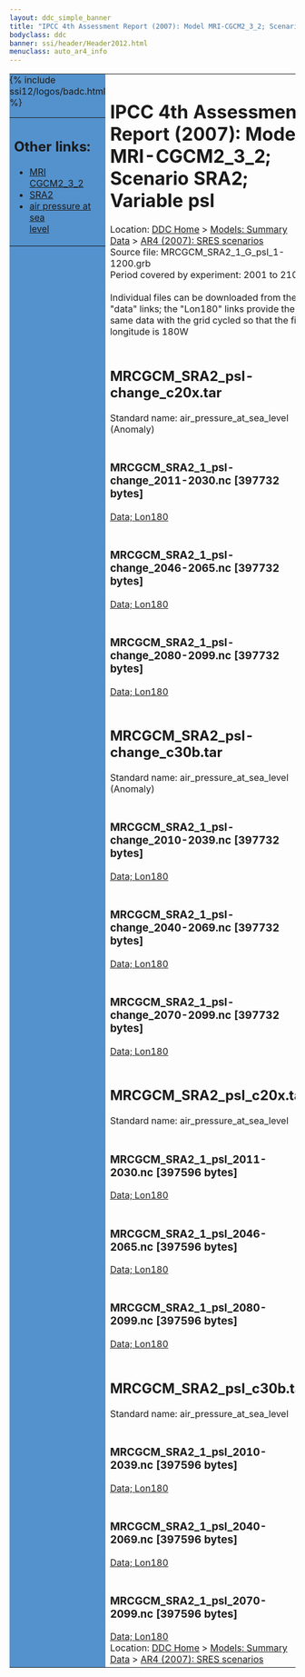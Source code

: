```yaml
---
layout: ddc_simple_banner
title: "IPCC 4th Assessment Report (2007): Model MRI-CGCM2_3_2; Scenario SRA2; Variable psl"
bodyclass: ddc
banner: ssi/header/Header2012.html
menuclass: auto_ar4_info
---
```



<table width="100%" border="0" cellspacing="0" cellpadding="0" style="border-collapse: collapse;">
<tr style="margin:0;padding:0;border:0;">
<td style="margin:0;padding:0;border:0;height:1pt;width:150pt;background:#5492CD;" valign="top" >

<div id="lh-col2" class="auto_ar4_info">
<table class="menumain" bgcolor="#5492CD" cellspacing="0" width="100%" border="0">
<tr><td>
<h2> Other links:</h2>
<ul>
<li><a href="/auto/ar4/model-MRI-CGCM2_3_2.html">MRI<br/>CGCM2_3_2</a></li>
<li><a href="/auto/ar4/scenario-SRA2.html">SRA2</a></li>
<li><a href="/auto/ar4/var-air_pressure_at_sea_level.html">air pressure at sea<br/> level</a></li>
</ul>
</td></tr>
{% include ssi12/logos/badc.html %}
</table>
</div>
</td>
<td><h1>IPCC 4th Assessment Report (2007): Model MRI-CGCM2_3_2; Scenario SRA2; Variable psl</h1>

<!-- Breadcrumb1 -->
<div id="breadcrumb1" align="left">
Location: <a href="/index.html">DDC Home</a> > <a href="/sim/gcm_clim/">Models: Summary Data</a>
> <a href="/sim/gcm_clim/SRES_AR4/index.html">AR4 (2007): SRES scenarios</a>
</div>
<!-- End of Breadcrumb1 -->Source file: MRCGCM_SRA2_1_G_psl_1-1200.grb
<br/>
Period covered by experiment: 2001 to 2100<br/>
<br/>Individual files can be downloaded from the "data" links; the "Lon180" links provide the same data
         with the grid cycled so that the first longitude is 180W<br/>
<br/><h2>MRCGCM_SRA2_psl-change_c20x.tar</h2>
Standard name: air_pressure_at_sea_level (Anomaly)<br>
<br/><h3>MRCGCM_SRA2_1_psl-change_2011-2030.nc [397732 bytes]</h3>
<a href="/cgi-bin/downl/ar4_nc/psl/MRCGCM_SRA2_1_psl-change_2011-2030.nc">Data; </a><a href="/cgi-bin/downl/ar4_nc/psl/MRCGCM_SRA2_1_psl-change_2011-2030.cyto180.nc"> Lon180</a><br/>
<br/><h3>MRCGCM_SRA2_1_psl-change_2046-2065.nc [397732 bytes]</h3>
<a href="/cgi-bin/downl/ar4_nc/psl/MRCGCM_SRA2_1_psl-change_2046-2065.nc">Data; </a><a href="/cgi-bin/downl/ar4_nc/psl/MRCGCM_SRA2_1_psl-change_2046-2065.cyto180.nc"> Lon180</a><br/>
<br/><h3>MRCGCM_SRA2_1_psl-change_2080-2099.nc [397732 bytes]</h3>
<a href="/cgi-bin/downl/ar4_nc/psl/MRCGCM_SRA2_1_psl-change_2080-2099.nc">Data; </a><a href="/cgi-bin/downl/ar4_nc/psl/MRCGCM_SRA2_1_psl-change_2080-2099.cyto180.nc"> Lon180</a><br/>
<br/><h2>MRCGCM_SRA2_psl-change_c30b.tar</h2>
Standard name: air_pressure_at_sea_level (Anomaly)<br>
<br/><h3>MRCGCM_SRA2_1_psl-change_2010-2039.nc [397732 bytes]</h3>
<a href="/cgi-bin/downl/ar4_nc/psl/MRCGCM_SRA2_1_psl-change_2010-2039.nc">Data; </a><a href="/cgi-bin/downl/ar4_nc/psl/MRCGCM_SRA2_1_psl-change_2010-2039.cyto180.nc"> Lon180</a><br/>
<br/><h3>MRCGCM_SRA2_1_psl-change_2040-2069.nc [397732 bytes]</h3>
<a href="/cgi-bin/downl/ar4_nc/psl/MRCGCM_SRA2_1_psl-change_2040-2069.nc">Data; </a><a href="/cgi-bin/downl/ar4_nc/psl/MRCGCM_SRA2_1_psl-change_2040-2069.cyto180.nc"> Lon180</a><br/>
<br/><h3>MRCGCM_SRA2_1_psl-change_2070-2099.nc [397732 bytes]</h3>
<a href="/cgi-bin/downl/ar4_nc/psl/MRCGCM_SRA2_1_psl-change_2070-2099.nc">Data; </a><a href="/cgi-bin/downl/ar4_nc/psl/MRCGCM_SRA2_1_psl-change_2070-2099.cyto180.nc"> Lon180</a><br/>
<br/><h2>MRCGCM_SRA2_psl_c20x.tar</h2>
Standard name: air_pressure_at_sea_level<br>
<br/><h3>MRCGCM_SRA2_1_psl_2011-2030.nc [397596 bytes]</h3>
<a href="/cgi-bin/downl/ar4_nc/psl/MRCGCM_SRA2_1_psl_2011-2030.nc">Data; </a><a href="/cgi-bin/downl/ar4_nc/psl/MRCGCM_SRA2_1_psl_2011-2030.cyto180.nc"> Lon180</a><br/>
<br/><h3>MRCGCM_SRA2_1_psl_2046-2065.nc [397596 bytes]</h3>
<a href="/cgi-bin/downl/ar4_nc/psl/MRCGCM_SRA2_1_psl_2046-2065.nc">Data; </a><a href="/cgi-bin/downl/ar4_nc/psl/MRCGCM_SRA2_1_psl_2046-2065.cyto180.nc"> Lon180</a><br/>
<br/><h3>MRCGCM_SRA2_1_psl_2080-2099.nc [397596 bytes]</h3>
<a href="/cgi-bin/downl/ar4_nc/psl/MRCGCM_SRA2_1_psl_2080-2099.nc">Data; </a><a href="/cgi-bin/downl/ar4_nc/psl/MRCGCM_SRA2_1_psl_2080-2099.cyto180.nc"> Lon180</a><br/>
<br/><h2>MRCGCM_SRA2_psl_c30b.tar</h2>
Standard name: air_pressure_at_sea_level<br>
<br/><h3>MRCGCM_SRA2_1_psl_2010-2039.nc [397596 bytes]</h3>
<a href="/cgi-bin/downl/ar4_nc/psl/MRCGCM_SRA2_1_psl_2010-2039.nc">Data; </a><a href="/cgi-bin/downl/ar4_nc/psl/MRCGCM_SRA2_1_psl_2010-2039.cyto180.nc"> Lon180</a><br/>
<br/><h3>MRCGCM_SRA2_1_psl_2040-2069.nc [397596 bytes]</h3>
<a href="/cgi-bin/downl/ar4_nc/psl/MRCGCM_SRA2_1_psl_2040-2069.nc">Data; </a><a href="/cgi-bin/downl/ar4_nc/psl/MRCGCM_SRA2_1_psl_2040-2069.cyto180.nc"> Lon180</a><br/>
<br/><h3>MRCGCM_SRA2_1_psl_2070-2099.nc [397596 bytes]</h3>
<a href="/cgi-bin/downl/ar4_nc/psl/MRCGCM_SRA2_1_psl_2070-2099.nc">Data; </a><a href="/cgi-bin/downl/ar4_nc/psl/MRCGCM_SRA2_1_psl_2070-2099.cyto180.nc"> Lon180</a><br/>
<!-- Breadcrumb2 -->
<div id="breadcrumb2" align="left">
Location: <a href="/index.html">DDC Home</a> > <a href="/sim/gcm_clim/">Models: Summary Data</a>
> <a href="/sim/gcm_clim/SRES_AR4/index.html">AR4 (2007): SRES scenarios</a>
</div>
<!-- End of Breadcrumb2 --></td></tr></table>
